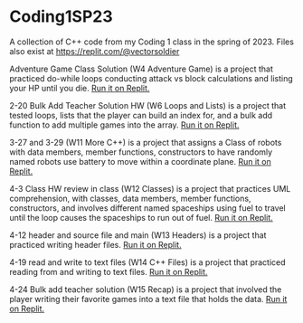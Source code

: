 # Coding1SP23
A collection of C++ code from my Coding 1 class in the spring of 2023. Files also exist at https://replit.com/@vectorsoldier

Adventure Game Class Solution (W4 Adventure Game) is a project that practiced do-while loops conducting attack vs block calculations and listing your HP until you die. [Run it on Replit.](https://replit.com/@vectorsoldier/Adventure-game-CLASS-solution?v=1)

2-20 Bulk Add Teacher Solution HW (W6 Loops and Lists) is a project that tested loops, lists that the player can build an index for, and a bulk add function to add multiple games into the array.  [Run it on Replit.](https://replit.com/@vectorsoldier/2-20-Bulk-Add-Teacher-Solution-HW?v=1)

3-27 and 3-29 (W11 More C++) is a project that assigns a Class of robots with data members, member functions, constructors to have randomly named robots use battery to move within a coordinate plane.  [Run it on Replit.](https://replit.com/@vectorsoldier/3-27-and-3-29?v=1)

4-3 Class HW review in class (W12 Classes) is a project that practices UML comprehension, with classes, data members, member functions, constructors, and involves different named spaceships using fuel to travel until the loop causes the spaceships to run out of fuel.  [Run it on Replit.](https://replit.com/@vectorsoldier/4-3-Class-HW-review-in-class?v=1)

4-12 header and source file and main (W13 Headers) is a project that practiced writing header files. [Run it on Replit.](https://replit.com/@vectorsoldier/4-12-header-and-source-file-and-main?v=1)

4-19 read and write to text files (W14 C++ Files) is a project that practiced reading from and writing to text files.  [Run it on Replit.](https://replit.com/@vectorsoldier/4-19-read-and-write-to-text-files?v=1)

4-24 Bulk add teacher solution (W15 Recap) is a project that involved the player writing their favorite games into a text file that holds the data.  [Run it on Replit.](https://replit.com/@vectorsoldier/4-24-bulk-add-teacher-solution?v=1)
